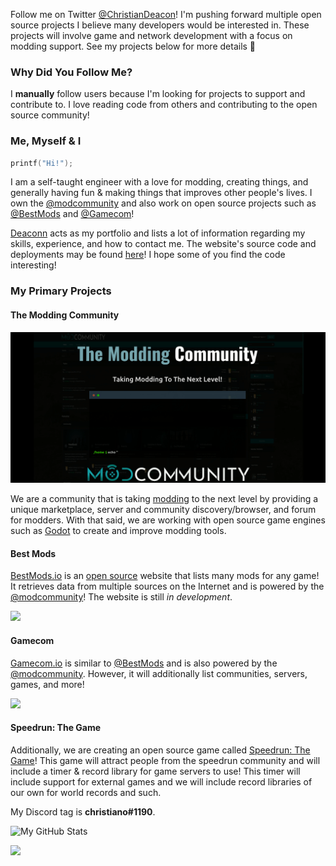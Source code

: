 Follow me on Twitter [@ChristianDeacon](https://twitter.com/ChristianDeacon)! I'm pushing forward multiple open source projects I believe many developers would be interested in. These projects will involve game and network development with a focus on modding support. See my projects below for more details 🙂

### Why Did You Follow Me?
I **manually** follow users because I'm looking for projects to support and contribute to. I love reading code from others and contributing to the open source community!

### Me, Myself & I
```C
printf("Hi!");
``` 

I am a self-taught engineer with a love for modding, creating things, and generally having fun & making things that improves other people's lives. I own the [@modcommunity](https://github.com/modcommunity) and also work on open source projects such as [@BestMods](https://github.com/BestMods) and [@Gamecom](https://github.com/gamemann/gamecom)!

[Deaconn](https://deaconn.net/) acts as my portfolio and lists a lot of information regarding my skills, experience, and how to contact me. The website's source code and deployments may be found [here](https://github.com/Deaconn-net)! I hope some of you find the code interesting!

### My Primary Projects
#### The Modding Community
<a href="https://moddingcommunity.com/about" target="_blank"><img src="https://github.com/Deaconn-net/Misc/blob/main/TMC.gif" data-canonical-src="https://github.com/Deaconn-net/Misc/blob/main/TMC.gif" /></a>

We are a community that is taking [modding](https://docs.google.com/presentation/d/e/2PACX-1vSlROYETsWYlJkqM7y9J5qeHRjh6ZY6Liv0RIkxSX6EjQ7X3_kzQFkp3HNHtebks8YAe3e2QV2lBmka/pub?slide=id.g155efb98b4d_0_10) to the next level by providing a unique marketplace, server and community discovery/browser, and forum for modders. With that said, we are working with open source game engines such as [Godot](https://godotengine.org) to create and improve modding tools.

#### Best Mods
[BestMods.io](https://bestmods.io) is an [open source](https://github.com/BestMods) website that lists many mods for any game! It retrieves data from multiple sources on the Internet and is powered by the [@modcommunity](https://github.com/modcommunity)! The website is still *in development*.

<a href="https://bestmods.io/" target="_blank"><img src="https://github.com/BestMods/bestmods/blob/master/preview.jpeg" data-canonical-src="https://github.com/BestMods/bestmods/blob/master/preview.jpeg" /></a>

#### Gamecom
[Gamecom.io](https://gamecom.io) is similar to [@BestMods](https://github.com/BestMods) and is also powered by the [@modcommunity](https://github.com/modcommunity). However, it will additionally list communities, servers, games, and more!

<a href="https://gamecom.io/" target="_blank"><img src="https://github.com/gamemann/gamecom/blob/master/preview.jpeg" data-canonical-src="https://github.com/gamemann/gamecom/blob/master/preview.jpeg" /></a>

#### Speedrun: The Game
Additionally, we are creating an open source game called [Speedrun: The Game](https://github.com/speedruntg)! This game will attract people from the speedrun community and will include a timer & record library for game servers to use! This timer will include support for external games and we will include record libraries of our own for world records and such.

My Discord tag is **christiano#1190**.

![My GitHub Stats](https://github-readme-stats.vercel.app/api?username=gamemann&show_icons=true&theme=blue-green&count_private=true&include_all_commits=true&border_color=001F1E&text_color=09d672&icon_color=00C2C2&title_color=00F1E9&custom_title=My%20Stats)

![](https://komarev.com/ghpvc/?username=gamemann&label=Views&color=116262)
